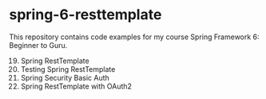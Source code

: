 # spring-6-resttemplate
This repository contains code examples for my course Spring Framework 6: Beginner to Guru.

19. Spring RestTemplate
20. Testing Spring RestTemplate
21. Spring Security Basic Auth
24. Spring RestTemplate with OAuth2
